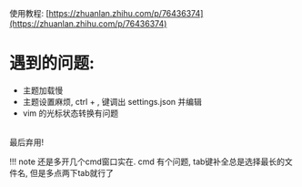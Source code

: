 使用教程: [https://zhuanlan.zhihu.com/p/76436374](https://zhuanlan.zhihu.com/p/76436374)

# 遇到的问题:
  * 主题加载慢
  * 主题设置麻烦, ctrl + , 键调出 settings.json 并编辑
  * vim 的光标状态转换有问题

<br/>
最后弃用!

!!! note
    还是多开几个cmd窗口实在.
    cmd 有个问题, tab键补全总是选择最长的文件名, 但是多点两下tab就行了
